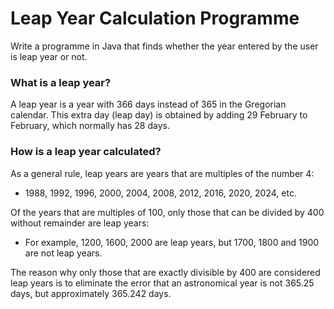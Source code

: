 # Leap Year Calculation Programme

Write a programme in Java that finds whether the year entered by the user is leap year or not.

### What is a leap year?

A leap year is a year with 366 days instead of 365 in the Gregorian calendar. This extra day (leap day) is obtained by adding 29 February to February, which normally has 28 days.

### How is a leap year calculated?

As a general rule, leap years are years that are multiples of the number 4:

- 1988, 1992, 1996, 2000, 2004, 2008, 2012, 2016, 2020, 2024, etc.

Of the years that are multiples of 100, only those that can be divided by 400 without remainder are leap years:

- For example, 1200, 1600, 2000 are leap years, but 1700, 1800 and 1900 are not leap years.

The reason why only those that are exactly divisible by 400 are considered leap years is to eliminate the error that an astronomical year is not 365.25 days, but approximately 365.242 days.